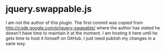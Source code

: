 jquery.swappable.js
===================

I am not the author of this plugin.  The first commit was copied from
http://code.google.com/p/jquery-swapable/ where the author has stated
he doesn't have time to maintain it at the moment.  I am hosting it
here until he gets time to host it himself on GitHub.  I just need
publish my changes in a sane way.
